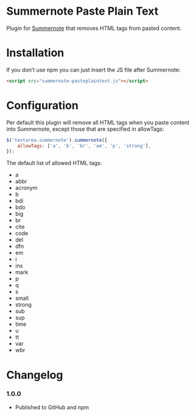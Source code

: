 # Summernote Paste Plain Text
Plugin for [Summernote](https://github.com/summernote/summernote/) that removes HTML tags from pasted content.

# Installation
If you don’t use npm you can just insert the JS file after Summernote:

```html
<script src="summernote-pasteplaintext.js"></script>
```

# Configuration
Per default this plugin will remove all HTML tags when you paste content into Summernote, except those that are specified in allowTags:

```javascript
$('textarea.summernote').summernote({
    allowTags: ['a', 'b', 'br', 'em', 'p', 'strong'],
});
```

The default list of allowed HTML tags:

- a
- abbr
- acronym
- b
- bdi
- bdo
- big
- br
- cite
- code
- del
- dfn
- em
- i
- ins
- mark
- p
- q
- s
- small
- strong
- sub
- sup
- time
- u
- tt
- var
- wbr

# Changelog
### 1.0.0
- Published to GitHub and npm
